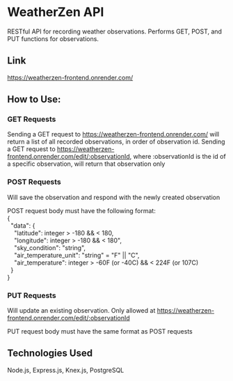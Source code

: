 # WeatherZen API
RESTful API for recording weather observations. Performs GET, POST, and PUT functions for observations.

## Link
https://weatherzen-frontend.onrender.com/

## How to Use:
### GET Requests
Sending a GET request to https://weatherzen-frontend.onrender.com/ will return a list of all recorded observations, in order of observation id.
Sending a GET request to https://weatherzen-frontend.onrender.com/edit/:observationId,  where :observationId is the id of a specific observation, will return that observation only
<br/>

### POST Requests
Will save the observation and respond with the newly created observation


POST request body must have the following format:
<br>{
  <br>&nbsp;&nbsp;"data": {
    <br>&nbsp;&nbsp;&nbsp;&nbsp;"latitude": integer > -180 && < 180,
    <br>&nbsp;&nbsp;&nbsp;&nbsp;"longitude": integer > -180 && < 180",
    <br>&nbsp;&nbsp;&nbsp;&nbsp;"sky_condition": "string",
    <br>&nbsp;&nbsp;&nbsp;&nbsp;"air_temperature_unit": "string" = "F" || "C",
    <br>&nbsp;&nbsp;&nbsp;&nbsp;"air_temperature": integer > -60F (or -40C) && < 224F (or 107C)
  <br>&nbsp;&nbsp;}
<br>}

### PUT Requests
Will update an existing observation.
Only allowed at https://weatherzen-frontend.onrender.com/edit/:observationId

PUT request body must have the same format as POST requests

## Technologies Used
Node.js, Express.js, Knex.js, PostgreSQL
